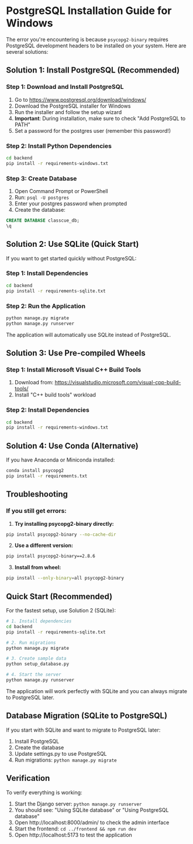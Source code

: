# PostgreSQL Installation Guide for Windows

The error you're encountering is because `psycopg2-binary` requires PostgreSQL development headers to be installed on your system. Here are several solutions:

## Solution 1: Install PostgreSQL (Recommended)

### Step 1: Download and Install PostgreSQL
1. Go to https://www.postgresql.org/download/windows/
2. Download the PostgreSQL installer for Windows
3. Run the installer and follow the setup wizard
4. **Important**: During installation, make sure to check "Add PostgreSQL to PATH"
5. Set a password for the postgres user (remember this password!)

### Step 2: Install Python Dependencies
```bash
cd backend
pip install -r requirements-windows.txt
```

### Step 3: Create Database
1. Open Command Prompt or PowerShell
2. Run: `psql -U postgres`
3. Enter your postgres password when prompted
4. Create the database:
```sql
CREATE DATABASE classcue_db;
\q
```

## Solution 2: Use SQLite (Quick Start)

If you want to get started quickly without PostgreSQL:

### Step 1: Install Dependencies
```bash
cd backend
pip install -r requirements-sqlite.txt
```

### Step 2: Run the Application
```bash
python manage.py migrate
python manage.py runserver
```

The application will automatically use SQLite instead of PostgreSQL.

## Solution 3: Use Pre-compiled Wheels

### Step 1: Install Microsoft Visual C++ Build Tools
1. Download from: https://visualstudio.microsoft.com/visual-cpp-build-tools/
2. Install "C++ build tools" workload

### Step 2: Install Dependencies
```bash
cd backend
pip install -r requirements-windows.txt
```

## Solution 4: Use Conda (Alternative)

If you have Anaconda or Miniconda installed:

```bash
conda install psycopg2
pip install -r requirements.txt
```

## Troubleshooting

### If you still get errors:

1. **Try installing psycopg2-binary directly:**
```bash
pip install psycopg2-binary --no-cache-dir
```

2. **Use a different version:**
```bash
pip install psycopg2-binary==2.8.6
```

3. **Install from wheel:**
```bash
pip install --only-binary=all psycopg2-binary
```

## Quick Start (Recommended)

For the fastest setup, use Solution 2 (SQLite):

```bash
# 1. Install dependencies
cd backend
pip install -r requirements-sqlite.txt

# 2. Run migrations
python manage.py migrate

# 3. Create sample data
python setup_database.py

# 4. Start the server
python manage.py runserver
```

The application will work perfectly with SQLite and you can always migrate to PostgreSQL later.

## Database Migration (SQLite to PostgreSQL)

If you start with SQLite and want to migrate to PostgreSQL later:

1. Install PostgreSQL
2. Create the database
3. Update settings.py to use PostgreSQL
4. Run migrations: `python manage.py migrate`

## Verification

To verify everything is working:

1. Start the Django server: `python manage.py runserver`
2. You should see: "Using SQLite database" or "Using PostgreSQL database"
3. Open http://localhost:8000/admin/ to check the admin interface
4. Start the frontend: `cd ../frontend && npm run dev`
5. Open http://localhost:5173 to test the application
